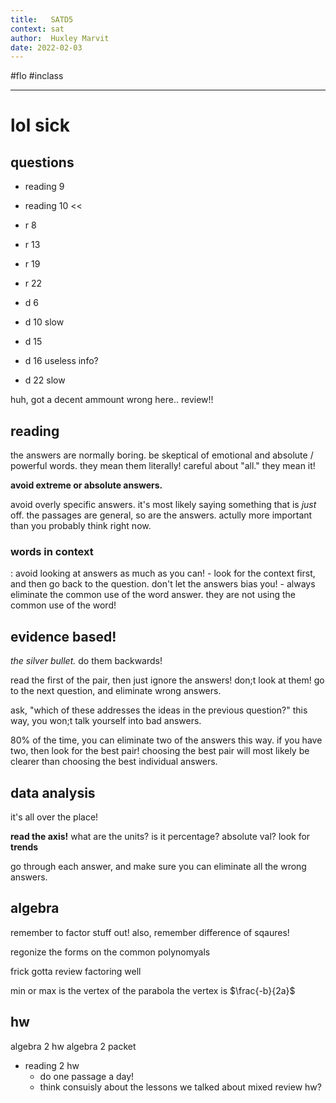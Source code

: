 ```yaml
---
title:   SATD5
context: sat
author:  Huxley Marvit
date: 2022-02-03
---
```


#flo  #inclass 

***

# lol sick
## questions
- reading 9
- reading 10  <<
- r 8 
- r 13
- r 19
- r 22

- d 6
- d 10 slow
- d 15
- d 16 useless info?
- d 22 slow


huh, got a decent ammount wrong here.. review!!



## reading

the answers are normally boring. be skeptical of emotional and absolute / powerful words. they mean them literally!
careful about "all." they mean it! 

**avoid extreme or absolute answers.**

avoid overly specific answers. it's most likely saying something that is *just* off. the passages are general, so are the answers.
actully more important than you probably think right now.


### words in context
: avoid looking at answers as much as you can!
	- look for the context first, and then go back to the question. don't let the answers bias you!
	- always eliminate the common use of the word answer. they are not using the common use of the word!


## evidence based!
*the silver bullet.*
do them backwards!

read the first of the pair, then just ignore the answers! don;t look at them!
go to the next question, and eliminate wrong answers.

ask, "which of these addresses the ideas in the previous question?"
this way, you won;t talk yourself into bad answers.

80% of the time, you can eliminate two of the answers this way.
if you have two, then look for the best pair! choosing the best pair will most likely be clearer than choosing the best individual answers.

## data analysis
it's all over the place!

**read the axis!** what are the units? is it percentage? absolute val?
look for **trends**

go through each answer, and make sure you can eliminate all the wrong answers.


## algebra
remember to factor stuff out!
also, remember difference of sqaures!

regonize the forms on the common polynomyals

frick gotta review factoring well

min or max is the vertex of the parabola
the vertex is $\frac{-b}{2a}$


## hw
algebra 2 hw
algebra 2 packet 
- reading 2 hw
	- do one passage a day!
	- think consuisly about the lessons we talked about
mixed review hw?






























